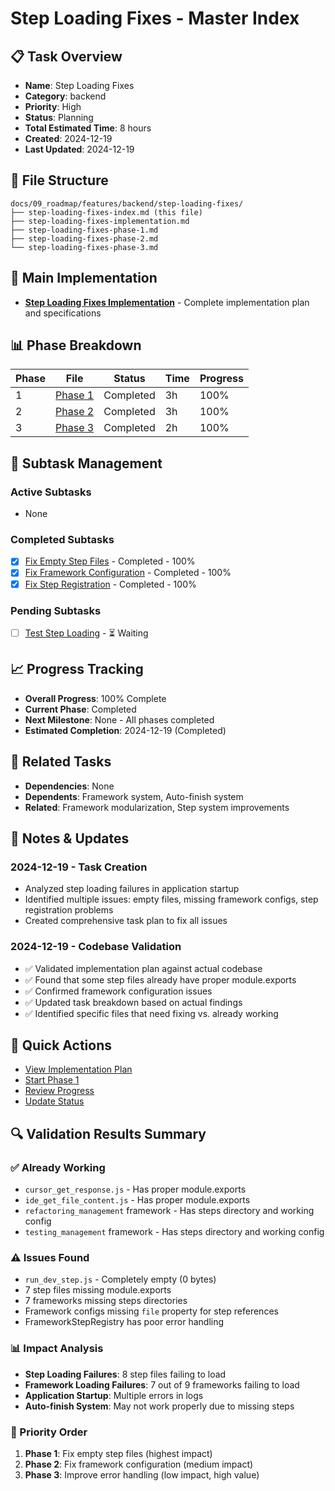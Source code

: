 # Step Loading Fixes - Master Index

## 📋 Task Overview
- **Name**: Step Loading Fixes
- **Category**: backend
- **Priority**: High
- **Status**: Planning
- **Total Estimated Time**: 8 hours
- **Created**: 2024-12-19
- **Last Updated**: 2024-12-19

## 📁 File Structure
```
docs/09_roadmap/features/backend/step-loading-fixes/
├── step-loading-fixes-index.md (this file)
├── step-loading-fixes-implementation.md
├── step-loading-fixes-phase-1.md
├── step-loading-fixes-phase-2.md
└── step-loading-fixes-phase-3.md
```

## 🎯 Main Implementation
- **[Step Loading Fixes Implementation](./step-loading-fixes-implementation.md)** - Complete implementation plan and specifications

## 📊 Phase Breakdown
| Phase | File | Status | Time | Progress |
|-------|------|--------|------|----------|
| 1 | [Phase 1](./step-loading-fixes-phase-1.md) | Completed | 3h | 100% |
| 2 | [Phase 2](./step-loading-fixes-phase-2.md) | Completed | 3h | 100% |
| 3 | [Phase 3](./step-loading-fixes-phase-3.md) | Completed | 2h | 100% |

## 🔄 Subtask Management
### Active Subtasks
- None

### Completed Subtasks
- [x] [Fix Empty Step Files](./step-loading-fixes-phase-1.md) - Completed - 100%
- [x] [Fix Framework Configuration](./step-loading-fixes-phase-2.md) - Completed - 100%
- [x] [Fix Step Registration](./step-loading-fixes-phase-3.md) - Completed - 100%

### Pending Subtasks
- [ ] [Test Step Loading](./test-step-loading.md) - ⏳ Waiting

## 📈 Progress Tracking
- **Overall Progress**: 100% Complete
- **Current Phase**: Completed
- **Next Milestone**: None - All phases completed
- **Estimated Completion**: 2024-12-19 (Completed)

## 🔗 Related Tasks
- **Dependencies**: None
- **Dependents**: Framework system, Auto-finish system
- **Related**: Framework modularization, Step system improvements

## 📝 Notes & Updates
### 2024-12-19 - Task Creation
- Analyzed step loading failures in application startup
- Identified multiple issues: empty files, missing framework configs, step registration problems
- Created comprehensive task plan to fix all issues

### 2024-12-19 - Codebase Validation
- ✅ Validated implementation plan against actual codebase
- ✅ Found that some step files already have proper module.exports
- ✅ Confirmed framework configuration issues
- ✅ Updated task breakdown based on actual findings
- ✅ Identified specific files that need fixing vs. already working

## 🚀 Quick Actions
- [View Implementation Plan](./step-loading-fixes-implementation.md)
- [Start Phase 1](./step-loading-fixes-phase-1.md)
- [Review Progress](#progress-tracking)
- [Update Status](#notes--updates)

## 🔍 Validation Results Summary

### ✅ Already Working
- `cursor_get_response.js` - Has proper module.exports
- `ide_get_file_content.js` - Has proper module.exports
- `refactoring_management` framework - Has steps directory and working config
- `testing_management` framework - Has steps directory and working config

### ⚠️ Issues Found
- `run_dev_step.js` - Completely empty (0 bytes)
- 7 step files missing module.exports
- 7 frameworks missing steps directories
- Framework configs missing `file` property for step references
- FrameworkStepRegistry has poor error handling

### 📊 Impact Analysis
- **Step Loading Failures**: 8 step files failing to load
- **Framework Loading Failures**: 7 out of 9 frameworks failing to load
- **Application Startup**: Multiple errors in logs
- **Auto-finish System**: May not work properly due to missing steps

### 🎯 Priority Order
1. **Phase 1**: Fix empty step files (highest impact)
2. **Phase 2**: Fix framework configuration (medium impact)
3. **Phase 3**: Improve error handling (low impact, high value) 